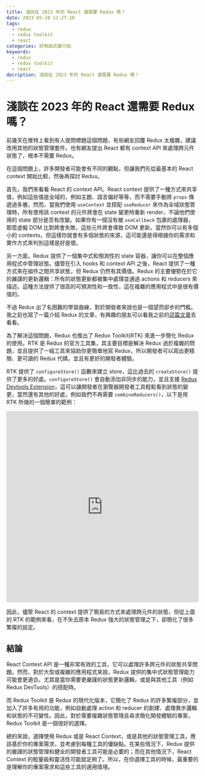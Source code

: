 ```yaml
---
title: 淺談在 2023 年的 React 還需要 Redux 嗎？
date: 2023-05-20 11:27:10
tags:
  - redux
  - redux toolkit
  - react
categories: 好用函式庫介紹
keywords:
  - redux
  - redux toolkit
  - react
decription: 淺談在 2023 年的 React 還需要 Redux 嗎？  
---
```

# 淺談在 2023 年的 React 還需要 Redux 嗎？

前幾天在推特上看到有人提問標題這個問題，有些網友回覆 Redux 太複雜，建議改用其他的狀態管理套件。也有網友提出 React 都有 context API 來處理跨元件狀態了，根本不需要 Redux。

在這個問題上，許多開發者可能會有不同的觀點，但讓我們先從最基本的 React context 開始比較，然後再探討 Redux。

首先，我們來看看 React 的 context API。React context 提供了一種方式來共享值，例如這些值是全域的，例如主題、語言偏好等等，而不需要手動將 `props` 傳遞過多層。然而，當我們使用 `useContext` 並搭配 `useReducer` 來作為全域狀態管理時，所有使用該 context 的元件將會在 state 變更時重新 render，不論他們使用的 state 部分是否有改變。如果你有一個沒有被 `useCallback` 包裹的處理器，那麼虛擬 DOM 比對將會失敗，這些元件將會導致 DOM 更新。當然你可以有多個小的 contexts，但這樣你就會有多個狀態的來源，這可能還是得根據你的需求和實作方式來判別這樣是好是壞。

另一方面，Redux 提供了一個集中式和預測性的 state 容器，讓你可以在整個應用程式中管理狀態。儘管在引入 hooks 和 context API 之後，React 提供了一種方式來在組件之間共享狀態，但 Redux 仍然有其價值。Redux 的主要優勢在於它的嚴謹的更新邏輯：所有的狀態更新都被集中處理並通過 actions 和 reducers 來描述。這種方法提供了很高的可預測性和一致性，這在複雜的應用程式中是很有價值的。

不過 Redux 出了名困難的學習曲線，對於開發者來說也是一個望而卻步的門檻。我之前也寫了一篇介紹 Redux 的文章，有興趣的朋友可以看我之前的[這篇文章](https://bucky0112.github.io/2022/03/10/libraries-redux/)去看看。

為了解決這個問題，Redux 也推出了 Redux Toolkit(RTK) 來進一步簡化 Redux 的使用。RTK 是 Redux 的官方工具集，其主要目標是解決 Redux 過於複雜的問題，並且提供了一組工具來協助你更簡單地寫 Redux，所以開發者可以寫出更精簡、更可讀的 Redux 代碼，並且有更好的開發者體驗。

RTK 提供了 `configureStore()` 函數來建立 store，這比過去的 `createStore()` 提供了更多的好處。`configureStore()` 會自動添加非同步的能力，並且支援 [Redux Devtools Extension](https://chrome.google.com/webstore/detail/redux-devtools/lmhkpmbekcpmknklioeibfkpmmfibljd)，這可以讓開發者在瀏覽器開發者工具輕鬆看到狀態的變更，當然還有其他的好處，例如我們不再需要 `combineReducers()`，以下是用 RTK 所做的一個簡單的範例：

<iframe src="https://codesandbox.io/embed/naughty-waterfall-ibmvxr?fontsize=14&hidenavigation=1&theme=dark"
     style="width:100%; height:500px; border:0; border-radius: 4px; overflow:hidden;"
     title="naughty-waterfall-ibmvxr"
     allow="accelerometer; ambient-light-sensor; camera; encrypted-media; geolocation; gyroscope; hid; microphone; midi; payment; usb; vr; xr-spatial-tracking"
     sandbox="allow-forms allow-modals allow-popups allow-presentation allow-same-origin allow-scripts"
   ></iframe>



因此，儘管 React 的 context 提供了簡易的方式來處理跨元件的狀態，但從上面的 RTK 的範例來看，在不失去原本 Redux 強大的狀態管理之下，卻簡化了很多繁複的設定。

## 結論

React Context API 是一種非常有效的工具，它可以處理許多跨元件的狀態共享問題。然而，對於大型或複雜的應用程式來說，Redux 提供的集中式狀態管理能力可能會更適合。尤其是當你需要更嚴謹的狀態更新邏輯，或是與其他工具（例如 Redux DevTools）的搭配時。

而 Redux Toolkit 是 Redux 的現代化版本，它簡化了 Redux 的許多繁複部分，並加入了許多有用的功能，例如自動處理 action 和 reducer 的創建、處理異步邏輯和狀態的不可變性。因此，對於需要複雜狀態管理且尋求簡化開發體驗的專案，Redux Toolkit 是一個很好的選擇。

總的來說，選擇使用 Redux 或是 React Context，或是其他的狀態管理工具，應該基於你的專案需求，並考慮到每種工具的優缺點。在某些情況下，Redux 提供的嚴謹的狀態管理和健全的開發者工具可能是必要的；而在其他情況下，React Context 的輕量級和靈活性可能就足夠了。所以，在你選擇工具的時候，最重要的是理解你的專案需求和這些工具的適用情境。
